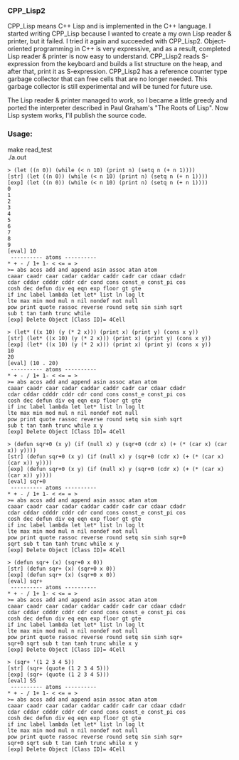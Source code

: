 ### CPP_Lisp2

CPP_Lisp means C++ Lisp and is implemented in the C++ language.
I started writing CPP_Lisp because I wanted to create a my own Lisp reader & printer, but it failed.
I tried it again and succeeded with CPP_Lisp2.
Object-oriented programming in C++ is very expressive, and as a result, completed Lisp reader & printer is now easy to understand.
CPP_Lisp2 reads S-expression from the keyboard and builds a list structure on the heap, and after that, print it as S-expression.
CPP_Lisp2 has a reference counter type garbage collector that can free cells that are no longer needed.
This garbage collector is still experimental and will be tuned for future use.

The Lisp reader & printer managed to work, so I became a little greedy and ported the interpreter described in Paul Graham's "The Roots of Lisp".
Now Lisp system works, I'll publish the source code.

### Usage:
make read_test  
./a.out  
```
> (let ((n 0)) (while (< n 10) (print n) (setq n (+ n 1))))
[str] (let ((n 0)) (while (< n 10) (print n) (setq n (+ n 1))))
[exp] (let ((n 0)) (while (< n 10) (print n) (setq n (+ n 1))))
0
1
2
3
4
5
6
7
8
9
[eval] 10
 ---------- atoms ----------
* + - / 1+ 1- < <= = >
>= abs acos add and append asin assoc atan atom
caaar caadr caar cadar caddar caddr cadr car cdaar cdadr
cdar cddar cdddr cddr cdr cond cons const_e const_pi cos
cosh dec defun div eq eqn exp floor gt gte
if inc label lambda let let* list ln log lt
lte max min mod mul n nil nondef not null
pow print quote rassoc reverse round setq sin sinh sqrt
sub t tan tanh trunc while
[exp] Delete Object [Class ID]= 4Cell

> (let* ((x 10) (y (* 2 x))) (print x) (print y) (cons x y))
[str] (let* ((x 10) (y (* 2 x))) (print x) (print y) (cons x y))
[exp] (let* ((x 10) (y (* 2 x))) (print x) (print y) (cons x y))
10
20
[eval] (10 . 20)
 ---------- atoms ----------
* + - / 1+ 1- < <= = >
>= abs acos add and append asin assoc atan atom
caaar caadr caar cadar caddar caddr cadr car cdaar cdadr
cdar cddar cdddr cddr cdr cond cons const_e const_pi cos
cosh dec defun div eq eqn exp floor gt gte
if inc label lambda let let* list ln log lt
lte max min mod mul n nil nondef not null
pow print quote rassoc reverse round setq sin sinh sqrt
sub t tan tanh trunc while x y
[exp] Delete Object [Class ID]= 4Cell

> (defun sqr+0 (x y) (if (null x) y (sqr+0 (cdr x) (+ (* (car x) (car x)) y))))
[str] (defun sqr+0 (x y) (if (null x) y (sqr+0 (cdr x) (+ (* (car x) (car x)) y))))
[exp] (defun sqr+0 (x y) (if (null x) y (sqr+0 (cdr x) (+ (* (car x) (car x)) y))))
[eval] sqr+0
 ---------- atoms ----------
* + - / 1+ 1- < <= = >
>= abs acos add and append asin assoc atan atom
caaar caadr caar cadar caddar caddr cadr car cdaar cdadr
cdar cddar cdddr cddr cdr cond cons const_e const_pi cos
cosh dec defun div eq eqn exp floor gt gte
if inc label lambda let let* list ln log lt
lte max min mod mul n nil nondef not null
pow print quote rassoc reverse round setq sin sinh sqr+0
sqrt sub t tan tanh trunc while x y
[exp] Delete Object [Class ID]= 4Cell

> (defun sqr+ (x) (sqr+0 x 0))
[str] (defun sqr+ (x) (sqr+0 x 0))
[exp] (defun sqr+ (x) (sqr+0 x 0))
[eval] sqr+
 ---------- atoms ----------
* + - / 1+ 1- < <= = >
>= abs acos add and append asin assoc atan atom
caaar caadr caar cadar caddar caddr cadr car cdaar cdadr
cdar cddar cdddr cddr cdr cond cons const_e const_pi cos
cosh dec defun div eq eqn exp floor gt gte
if inc label lambda let let* list ln log lt
lte max min mod mul n nil nondef not null
pow print quote rassoc reverse round setq sin sinh sqr+
sqr+0 sqrt sub t tan tanh trunc while x y
[exp] Delete Object [Class ID]= 4Cell

> (sqr+ '(1 2 3 4 5))
[str] (sqr+ (quote (1 2 3 4 5)))
[exp] (sqr+ (quote (1 2 3 4 5)))
[eval] 55
 ---------- atoms ----------
* + - / 1+ 1- < <= = >
>= abs acos add and append asin assoc atan atom
caaar caadr caar cadar caddar caddr cadr car cdaar cdadr
cdar cddar cdddr cddr cdr cond cons const_e const_pi cos
cosh dec defun div eq eqn exp floor gt gte
if inc label lambda let let* list ln log lt
lte max min mod mul n nil nondef not null
pow print quote rassoc reverse round setq sin sinh sqr+
sqr+0 sqrt sub t tan tanh trunc while x y
[exp] Delete Object [Class ID]= 4Cell
```
